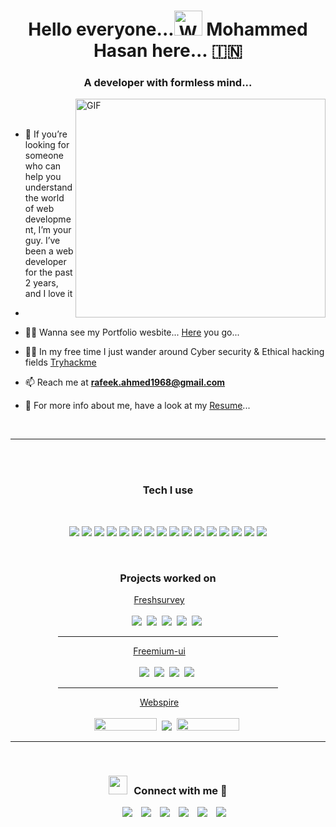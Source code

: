 <h1 align='center'> Hello everyone...<img src="https://raw.githubusercontent.com/nixin72/nixin72/master/wave.gif" 
         alt="Waving hand"
         height="40"
         width="45" />  
  Mohammed Hasan here... &#127470;&#127475 </h1>

<h3 align="center">A developer with formless mind...</h3>

<img  align="right" top="500" height="350" width="400" alt="GIF" src="https://media.giphy.com/media/SWoSkN6DxTszqIKEqv/giphy.gif">

<br><br>

- 💬  If you’re looking for someone who can help you understand the world of web development, I’m your guy. I’ve been a web developer for the past 2 years, and I love it
- 
- 👨‍💻 Wanna see my Portfolio wesbite... [Here](https://rafeekahmed1968.wixsite.com/my-site) you go...

- 👨‍💻 In my free time I just wander around Cyber security & Ethical hacking fields [Tryhackme](https://tryhackme.com/p/hasandon007)

- 📫 Reach me at **rafeek.ahmed1968@gmail.com** 

- 📄 For more info about me, have a look at my [Resume](https://github.com/R-Mohammed-Hasan/R-Mohammed-Hasan/files/13849037/Mohammed.Hasan.Resume.pdf)...
<br/>

<hr>
<br/>
<br/>

<div align='center'>
  
### Tech I use

<br/>

![](https://img.shields.io/badge/html-444?style=for-the-badge&logo=html5)
![](https://img.shields.io/badge/css-444?style=for-the-badge&logo=css3)
![](https://img.shields.io/badge/javascript-444?style=for-the-badge&logo=javascript)
![](https://img.shields.io/badge/typescript-444?style=for-the-badge&logo=typescript)
![](https://img.shields.io/badge/reactjs-444?style=for-the-badge&logo=react)
![](https://img.shields.io/badge/nextjs-444?style=for-the-badge&logo=nextdotjs)
![](https://img.shields.io/badge/webpack-444?style=for-the-badge&logo=webpack)
![](https://img.shields.io/badge/nodejs-444?style=for-the-badge&logo=nodedotjs)
![](https://img.shields.io/badge/expressjs-444?style=for-the-badge&logo=express)
![](https://img.shields.io/badge/python-444?style=for-the-badge&logo=python)
![](https://img.shields.io/badge/dart-444?style=for-the-badge&logo=dart)
![](https://img.shields.io/badge/flutter-444?style=for-the-badge&logo=flutter)
![](https://img.shields.io/badge/postgres-444?style=for-the-badge&logo=postgresql&logoColor=white)
![](https://img.shields.io/badge/babel-444?style=for-the-badge&logo=babel)
![](https://img.shields.io/badge/eslint-444?style=for-the-badge&logo=eslint)
![](https://img.shields.io/badge/rubyonrails-444?style=for-the-badge&logo=rubyonrails&logoColor=red) 
</div>
<br/>



<div align='center'>
  
### Projects worked on


<div align='center'>
	<div><a href="https://www.freshworks.com/survey/" style="margin-right:20px;">Freshsurvey</a>&nbsp;&nbsp;</div>
	<br>
	<img src="https://img.shields.io/badge/Functional_Programming-444?style=flat-square&logo=functional_programming"/>&nbsp;
	<img src="https://img.shields.io/badge/Typescript-444?style=flat-square&logo=typescript"/>&nbsp;
	<img src="https://img.shields.io/badge/NextJs-444?style=flat-square&logo=nextdotjs"/>&nbsp;
	<img src="https://img.shields.io/badge/Testing_Library-444?style=flat-square&logo=testinglibrary"/>&nbsp;
	<img src="https://img.shields.io/badge/Webpack-444?style=flat-square&logo=webpack"/>&nbsp;
</div>
<hr width=70%>
		
<div align='center'>
	<div><a href="https://www.npmjs.com/package/freemium-ui" style="margin-right:20px;">Freemium-ui</a>&nbsp;&nbsp;</div>
	<br>
	<img src="https://img.shields.io/badge/npm-444?style=flat-square&logo=npm"/>&nbsp;
	<img src="https://img.shields.io/badge/typescript-444?style=flat-square&logo=typescript"/>&nbsp;
	<img src="https://img.shields.io/badge/reactjs-444?style=flat-square&logo=react"/>&nbsp;
	<img src="https://img.shields.io/badge/webpack-444?style=flat-square&logo=webpack"/>&nbsp;
</div>
<hr width=70%>

<div align='center'>
	<div><a href="https://github.com/R-Mohammed-Hasan/Webspire" style="margin-right:20px;">Webspire</a>&nbsp;&nbsp;</div>
	<br>
	<img width=100 height=20 src="https://img.shields.io/badge/rubyonrails-444?style=for-the-badge&logo=rubyonrails&logoColor=red"/>&nbsp;
	<img src="https://img.shields.io/badge/webpack-444?style=flat-square&logo=webpack"/>&nbsp;
 	<img width=100 height=20 src="https://img.shields.io/badge/ruby-444?style=for-the-badge&logo=ruby&logoColor=red"/>&nbsp;	
</div>
</div>
<hr>
<br>

<h3 align="center" > <img src="https://media.giphy.com/media/iY8CRBdQXODJSCERIr/giphy.gif" width="30" height="30" style="margin-right: 10px;">Connect with me 🤝 </h3>
<p align="center">
 <div align="center"  class="icons-social" style="margin-left: 10px;">
        <a style="margin-left: 10px;"  target="_blank" href="https://www.linkedin.com/in/mohammed-hasan07">
			<img src="https://img.icons8.com/doodle/40/000000/linkedin--v2.png"></a>
        <a style="margin-left: 10px;" target="_blank" href="https://github.com/R-Mohammed-Hasan">
		<img src="https://img.icons8.com/doodle/40/000000/github--v1.png"></a>
		<a style="margin-left: 10px;" target="_blank" href="https://stackoverflow.com/users/21337200/mohammed-hasan?tab=profile">
				<img src="https://img.icons8.com/external-tal-revivo-color-tal-revivo/40/000000/external-stack-overflow-is-a-question-and-answer-site-for-professional-logo-color-tal-revivo.png"></a>
	   <a style="margin-left: 10px;" target="_blank" href="https://dev.to/rmohammedhasan">
					<img src="https://img.icons8.com/external-sketchy-juicy-fish/0.6x/external-blog-online-services-sketchy-sketchy-juicy-fish.png"></a>
        <a style="margin-left: 10px;" target="_blank" href="https://www.instagram.com/hasan_the_don__007/">
			<img src="https://img.icons8.com/doodle/40/000000/instagram-new--v2.png"></a>
		<a style="margin-left: 10px;" target="_blank" href="https://twitter.com/Hasan75298427">
			<img src="https://img.icons8.com/doodle/1x/twitter-squared--v2.png" ></a>
      </div>
</p>
